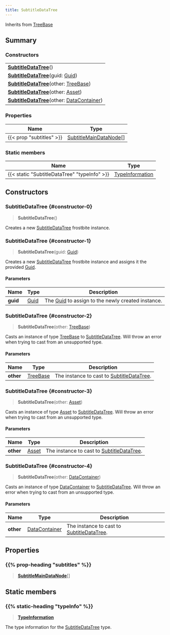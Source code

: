 ```yaml
---
title: SubtitleDataTree
---
```


Inherits from [TreeBase](/vext/ref/fb/treebase)

## Summary

### Constructors

|  |
| --- |
| **[SubtitleDataTree](#constructor-0)**() |
| **[SubtitleDataTree](#constructor-1)**(guid: [Guid](/vext/ref/shared/type/guid)) |
| **[SubtitleDataTree](#constructor-2)**(other: [TreeBase](/vext/ref/fb/treebase)) |
| **[SubtitleDataTree](#constructor-3)**(other: [Asset](/vext/ref/fb/asset)) |
| **[SubtitleDataTree](#constructor-4)**(other: [DataContainer](/vext/ref/shared/type/datacontainer)) |

### Properties

| Name | Type |
| ---- | ---- |
| {{< prop "subtitles" >}} | [SubtitleMainDataNode](/vext/ref/fb/subtitlemaindatanode)[] |

### Static members

| Name | Type |
| ---- | ---- |
| {{< static "SubtitleDataTree" "typeInfo" >}} | [TypeInformation](/vext/ref/shared/type/typeinformation) |

## Constructors

### SubtitleDataTree {#constructor-0}

> **SubtitleDataTree**()

Creates a new [SubtitleDataTree](/vext/ref/fb/subtitledatatree) frostbite instance.

### SubtitleDataTree {#constructor-1}

> **SubtitleDataTree**(guid: [Guid](/vext/ref/shared/type/guid))

Creates a new [SubtitleDataTree](/vext/ref/fb/subtitledatatree) frostbite instance and assigns it the provided [Guid](/vext/ref/shared/type/guid).

#### Parameters

| Name | Type | Description |
| ---- | ---- | ----------- |
| **guid** | [Guid](/vext/ref/shared/type/guid) | The [Guid](/vext/ref/shared/type/guid) to assign to the newly created instance. |

### SubtitleDataTree {#constructor-2}

> **SubtitleDataTree**(other: [TreeBase](/vext/ref/fb/treebase))

Casts an instance of type [TreeBase](/vext/ref/fb/treebase) to [SubtitleDataTree](/vext/ref/fb/subtitledatatree). Will throw an error when trying to cast from an unsupported type.

#### Parameters

| Name | Type | Description |
| ---- | ---- | ----------- |
| **other** | [TreeBase](/vext/ref/fb/treebase) | The instance to cast to [SubtitleDataTree](/vext/ref/fb/subtitledatatree). |

### SubtitleDataTree {#constructor-3}

> **SubtitleDataTree**(other: [Asset](/vext/ref/fb/asset))

Casts an instance of type [Asset](/vext/ref/fb/asset) to [SubtitleDataTree](/vext/ref/fb/subtitledatatree). Will throw an error when trying to cast from an unsupported type.

#### Parameters

| Name | Type | Description |
| ---- | ---- | ----------- |
| **other** | [Asset](/vext/ref/fb/asset) | The instance to cast to [SubtitleDataTree](/vext/ref/fb/subtitledatatree). |

### SubtitleDataTree {#constructor-4}

> **SubtitleDataTree**(other: [DataContainer](/vext/ref/shared/type/datacontainer))

Casts an instance of type [DataContainer](/vext/ref/shared/type/datacontainer) to [SubtitleDataTree](/vext/ref/fb/subtitledatatree). Will throw an error when trying to cast from an unsupported type.

#### Parameters

| Name | Type | Description |
| ---- | ---- | ----------- |
| **other** | [DataContainer](/vext/ref/shared/type/datacontainer) | The instance to cast to [SubtitleDataTree](/vext/ref/fb/subtitledatatree). |

## Properties

### {{% prop-heading "subtitles" %}}

> **[SubtitleMainDataNode](/vext/ref/fb/subtitlemaindatanode)**[]

## Static members

### {{% static-heading "typeInfo" %}}

> **[TypeInformation](/vext/ref/shared/type/typeinformation)**

The type information for the [SubtitleDataTree](/vext/ref/fb/subtitledatatree) type.

